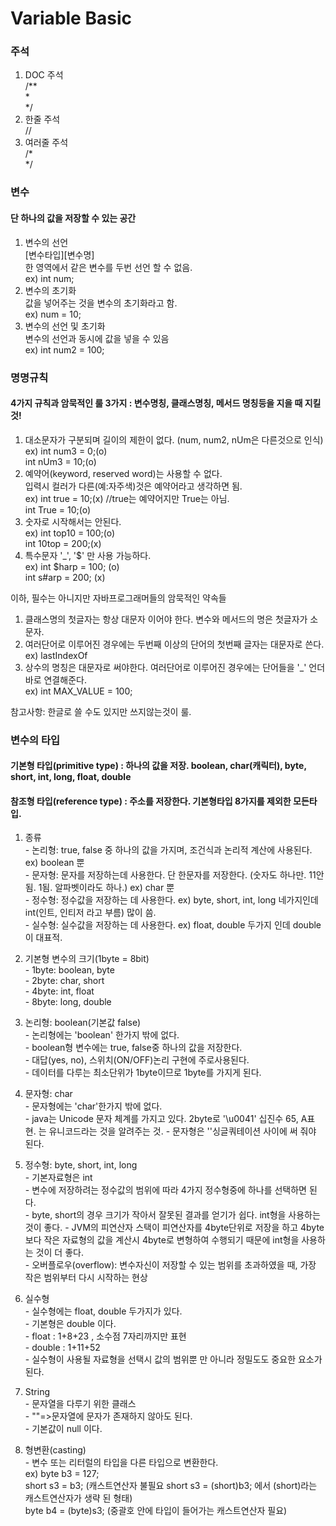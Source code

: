 # Variable Basic

### 주석

1. DOC 주석<br>
/**<br>
*<br>
*/<br>
2. 한줄 주석<br>
//<br>
3. 여러줄 주석<br>
/*<br>
*/<br>


### 변수
#### 단 하나의 값을 저장할 수 있는 공간
1. 변수의 선언<br>
[변수타입][변수명]<br>
한 영역에서 같은 변수를 두번 선언 할 수 없음.<br>
ex) int num;
2. 변수의 초기화<br>
값을 넣어주는 것을 변수의 초기화라고 함.<br>
ex) num = 10;
3. 변수의 선언 및 초기화<br>
 변수의 선언과 동시에 값을 넣을 수 있음<br>
ex) int num2 = 100;

### 명명규칙
#### 4가지 규칙과 암묵적인 룰 3가지 : 변수명칭, 클래스명칭, 메서드 명칭등을 지을 때 지킬 것!
1. 대소문자가 구분되며 길이의 제한이 없다. (num, num2, nUm은 다른것으로 인식)<br>
ex) int num3 = 0;(o)<br>
    int nUm3 = 10;(o)
2. 예약어(keyword, reserved word)는 사용할 수 없다. <br>
입력시 컬러가 다른(예:자주색)것은 예약어라고 생각하면 됨.<br>
ex) int true = 10;(x) //true는 예약어지만 True는 아님.<br>
    int True = 10;(o)
3. 숫자로 시작해서는 안된다.<br>
ex) int top10 = 100;(o)<br>
    int 10top = 200;(x)
4. 특수문자 '_', '$' 만 사용 가능하다.<br>
ex) int $harp = 100; (o)<br>
    int s#arp = 200;  (x)
		
이하, 필수는 아니지만 자바프로그래머들의 암묵적인 약속들
1. 클래스명의 첫글자는 항상 대문자 이어야 한다. 변수와 메서드의 명은 첫글자가 소문자.
2. 여러단어로 이루어진 경우에는 두번째 이상의 단어의 첫번째 글자는 대문자로 쓴다.<br>
ex) lastIndexOf
3. 상수의 명칭은 대문자로 써야한다. 여러단어로 이루어진 경우에는 단어들을 '_' 언더바로 연결해준다.<br>
ex) int MAX_VALUE = 100;<br>

참고사항: 한글로 쓸 수도 있지만 쓰지않는것이 룰.
		
### 변수의 타입
#### 기본형 타입(primitive type)  : 하나의 값을 저장. boolean, char(캐릭터), byte, short, int, long, float, double
#### 참조형 타입(reference type)  : 주소를 저장한다. 기본형타입 8가지를 제외한 모든타입.

1. 종류<br>
		  - 논리형: true, false 중 하나의 값을 가지며, 조건식과 논리적 계산에 사용된다. ex) boolean 뿐<br>
		  - 문자형: 문자를 저장하는데 사용한다. 단 한문자를 저장한다. (숫자도 하나만. 11안됨. 1됨. 알파벳이라도 하나.) ex) char 뿐<br>
		  - 정수형: 정수값을 저장하는 데 사용한다. ex) byte, short, int, long 네가지인데 int(인트, 인티저 라고 부름) 많이 씀.<br>
		  - 실수형: 실수값을 저장하는 데 사용한다. ex) float, double 두가지 인데 double이 대표적.<br>
		
2. 기본형 변수의 크기(1byte = 8bit)<br>
		  - 1byte: boolean, byte<br>
		  - 2byte: char, short<br>
		  - 4byte: int, float<br>
		  - 8byte: long, double<br>
3. 논리형: boolean(기본값 false)<br>
		  - 논리형에는 'boolean' 한가지 밖에 없다.<br>
		  - boolean형 변수에는 true, false중 하나의 값을 저장한다.<br>
		  - 대답(yes, no), 스위치(ON/OFF)논리 구현에 주로사용된다.<br>
		  - 데이터를 다루는 최소단위가 1byte이므로 1byte를 가지게 된다.	<br>
4. 문자형: char<br>
		  - 문자형에는 'char'한가지 밖에 없다.<br>
		  - java는 Unicode 문자 체계를 가지고 있다. 2byte로
		   '\u0041' 십진수 65, A표현.  는 유니코드라는 것을 알려주는 것.
		  - 문자형은 ''싱글쿼테이션 사이에 써 줘야 된다. <br>
5. 정수형: byte, short, int, long <br>
		  - 기본자료형은 int <br>
		  - 변수에 저장하려는 정수값의 범위에 따라 4가지 정수형중에 하나를 선택하면 된다.<br>
		  - byte, short의 경우 크기가 작아서 잘못된 결과를 얻기가 쉽다.
		    int형을 사용하는 것이 좋다.
		  - JVM의 피연산자 스택이 피연산자를 4byte단위로 저장을 하고
		    4byte보다 작은 자료형의 값을 계산시 4byte로 변형하여 수행되기 때문에 
		    int형을 사용하는 것이 더 좋다.<br>
		  - 오버플로우(overflow):
		    변수자신이 저장할 수 있는 범위를 초과하였을 때, 가장 작은 범위부터 다시 시작하는 현상		
6. 실수형 <br>
		- 실수형에는 float, double 두가지가 있다. <br>
		- 기본형은 double 이다. <br>
		- float : 1+8+23 , 소수점 7자리까지만 표현 <br>
		- double : 1+11+52 <br>
		- 실수형이 사용될 자료형을 선택시 값의 범위뿐 만 아니라 정밀도도 중요한 요소가 된다. <br>
7. String <br>
		 - 문자열을 다루기 위한 클래스<br>
		 - ""=>문자열에 문자가 존재하지 않아도 된다.<br>
		 - 기본값이 null 이다.<br>
8. 형변환(casting) <br>
		 - 변수 또는 리터럴의 타입을 다른 타입으로 변환한다.<br>
ex) byte b3 = 127;<br>
		short s3 = b3; (캐스트연산자 불필요 short s3 = (short)b3; 에서 (short)라는 캐스트연산자가 생략 된 형태)<br>
		byte b4 = (byte)s3; (중괄호 안에 타입이 들어가는 캐스트연산자 필요)<br>
